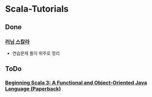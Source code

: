 # Scala-Tutorials


## Done
### [러닝 스칼라](https://www.aladin.co.kr/shop/wproduct.aspx?ItemId=107218117)
- 연습문제 풀이 위주로 정리


## ToDo
### [Beginning Scala 3: A Functional and Object-Oriented Java Language (Paperback)](https://www.aladin.co.kr/shop/wproduct.aspx?ItemId=277673592)
